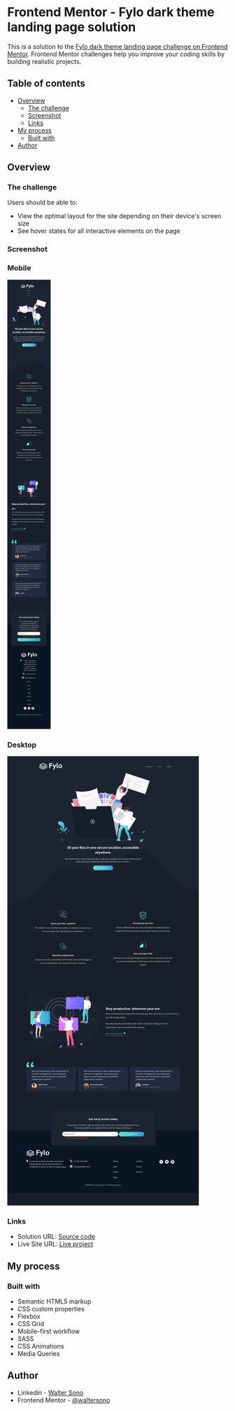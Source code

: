 # Frontend Mentor - Fylo dark theme landing page solution

This is a solution to the [Fylo dark theme landing page challenge on Frontend Mentor](https://www.frontendmentor.io/challenges/fylo-dark-theme-landing-page-5ca5f2d21e82137ec91a50fd). Frontend Mentor challenges help you improve your coding skills by building realistic projects. 

## Table of contents

- [Overview](#overview)
  - [The challenge](#the-challenge)
  - [Screenshot](#screenshot)
  - [Links](#links)
- [My process](#my-process)
  - [Built with](#built-with)
- [Author](#author)


## Overview

### The challenge

Users should be able to:

- View the optimal layout for the site depending on their device's screen size
- See hover states for all interactive elements on the page

### Screenshot

### Mobile
![Mobile](./screenshot-mobile.png)

### Desktop
![Desktop](./screenshot-desktop.png)


### Links

- Solution URL: [Source code](https://github.com/waltersono/fylo-dark-theme-landing-page)
- Live Site URL: [Live project](https://waltersono.github.io/fylo-dark-theme-landing-page/)

## My process

### Built with

- Semantic HTML5 markup
- CSS custom properties
- Flexbox
- CSS Grid
- Mobile-first workflow
- SASS
- CSS Animations
- Media Queries


## Author

- Linkedin - [Walter Sono](https://www.linkedin.com/in/waltersono)
- Frontend Mentor - [@waltersono](https://www.frontendmentor.io/profile/waltersono)